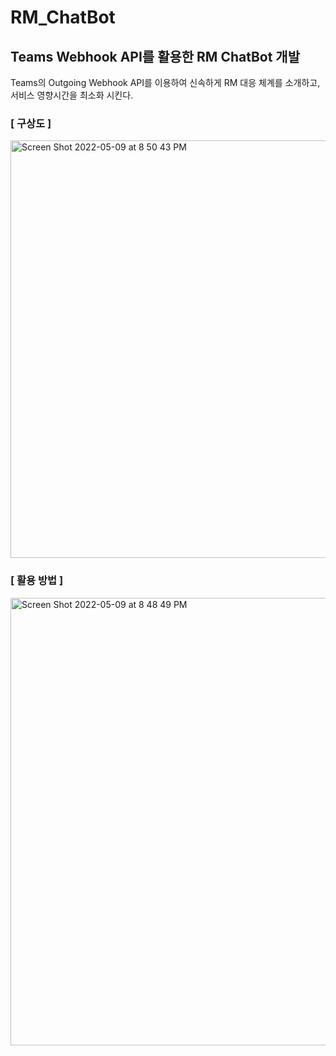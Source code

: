 # RM_ChatBot
Teams Webhook API를 활용한 RM ChatBot 개발
---

Teams의 Outgoing Webhook API를 이용하여
신속하게 RM 대응 체계를 소개하고, 서비스 영향시간을 최소화 시킨다.

### [ 구상도 ]
<img width="668" alt="Screen Shot 2022-05-09 at 8 50 43 PM" src="https://user-images.githubusercontent.com/47051379/167404503-fa0a7dd4-f6ef-4389-9f34-c2bba466e6d4.png">

### [ 활용 방법 ]
<img width="716" alt="Screen Shot 2022-05-09 at 8 48 49 PM" src="https://user-images.githubusercontent.com/47051379/167404551-492dbdd5-151c-4c9e-a5ac-18cfb2259cd6.png">
